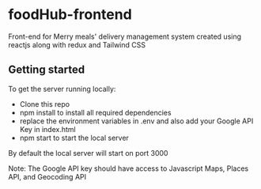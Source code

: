 # foodHub-frontend

Front-end for Merry meals' delivery management system created using reactjs along with redux and Tailwind CSS

## Getting started

To get the server running locally:

- Clone this repo
- npm install to install all required dependencies
- replace the environment variables in .env and also add your Google API Key in index.html
- npm start to start the local server

By default the local server will start on port 3000

Note: The Google API key should have access to Javascript Maps, Places API, and Geocoding API
